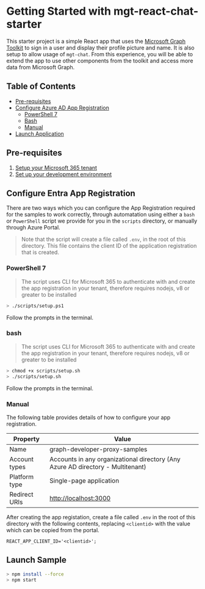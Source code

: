 # Getting Started with mgt-react-chat-starter

This starter project is a simple React app that uses the [Microsoft Graph Toolkit](https://aka.ms/mgt) to sign in a user and display their profile picture and name. It is also setup to allow usage of `mgt-chat`. From this experience, you will be able to extend the app to use other components from the toolkit and access more data from Microsoft Graph.

## Table of Contents

- [Pre-requisites](#prereqs)
- [Configure Azure AD App Registration](#appreg)
  - [PowerShell 7](#pwsh)
  - [Bash](#bash)
  - [Manual](#manual)
- [Launch Application](#launch)

## <a id="prereqs">Pre-requisites</a>

1. [Setup your Microsoft 365 tenant](https://learn.microsoft.com/graph/toolkit/get-started/overview#set-up-your-microsoft-365-tenant)
1. [Set up your development environment](https://learn.microsoft.com/graph/toolkit/get-started/overview##set-up-your-development-environment)

## <a id="appreg">Configure Entra App Registration</a>

There are two ways which you can configure the App Registration required for the samples to work correctly, through automatation using either a `bash` or `PowerShell` script we provide for you in the `scripts` directory, or manually through Azure Portal.

> Note that the script will create a file called `.env`, in the root of this directory. This file contains the client ID of the application registration that is created.

### <a id="pwsh">PowerShell 7</a>

> The script uses CLI for Microsoft 365 to authenticate with and create the app registration in your tenant, therefore requires nodejs, v8 or greater to be installed

```sh
> ./scripts/setup.ps1
```

Follow the prompts in the terminal.

### <a id="bash">bash</a>

> The script uses CLI for Microsoft 365 to authenticate with and create the app registration in your tenant, therefore requires nodejs, v8 or greater to be installed

```sh
> chmod +x scripts/setup.sh
> ./scripts/setup.sh
```

Follow the prompts in the terminal.

### <a id="manual">Manual</a>

The following table provides details of how to configure your app registration.

| Property | Value |
| ---- | ---- |
| Name | graph-developer-proxy-samples |
| Account types | Accounts in any organizational directory (Any Azure AD directory - Multitenant) |
| Platform type | Single-page application |
| Redirect URIs | <http://localhost:3000> |

After creating the app registation, create a file called `.env` in the root of this directory with the following contents, replacing `<clientid>` with the value which can be copied from the portal.

```
REACT_APP_CLIENT_ID='<clientid>';
```

## <a id="launch">Launch Sample</a>

```sh
> npm install --force
> npm start
```
